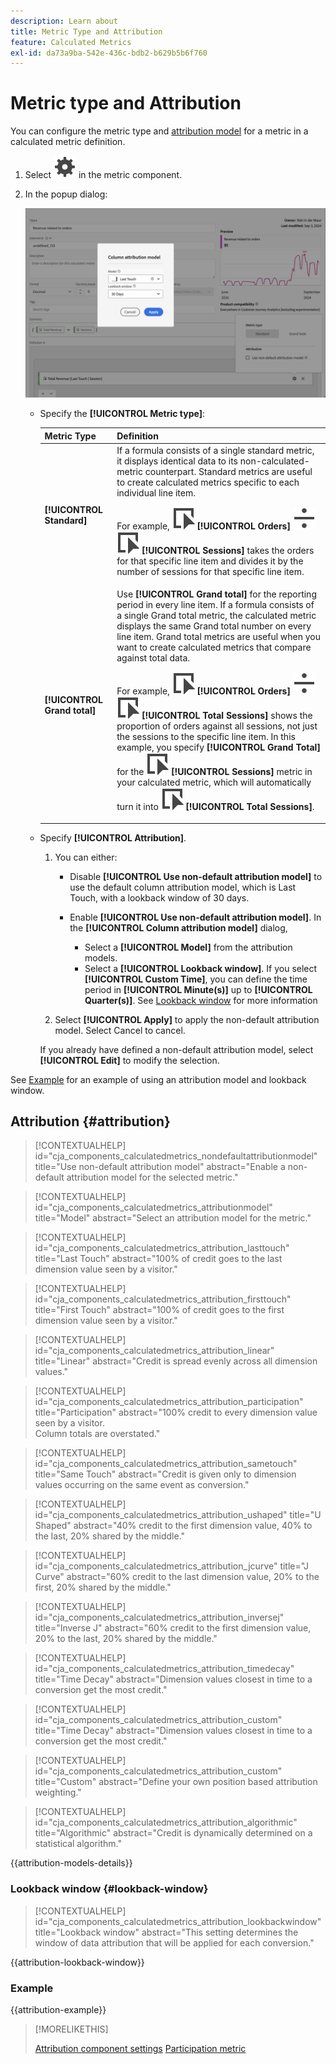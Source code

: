 ```yaml
---
description: Learn about
title: Metric Type and Attribution
feature: Calculated Metrics
exl-id: da73a9ba-542e-436c-bdb2-b629b5b6f760
---
```

# Metric type and Attribution

You can configure the metric type and [attribution model](#attribution-models) for a metric in a calculated metric definition.

1. Select ![Setting](/help/assets/icons/Setting.svg) in the metric component.
1. In the popup dialog:

   ![Metric type and attribution](assets/cm-type-alloc.png)

   * Specify the **[!UICONTROL Metric type]**:

      |  Metric Type  | Definition  |
      |---|---|
      |  **[!UICONTROL Standard]**  | If a formula consists of a single standard metric, it displays identical data to its non-calculated-metric counterpart. Standard metrics are useful to create calculated metrics specific to each individual line item. <p>For example, ![Event](/help/assets/icons/Event.svg) **[!UICONTROL Orders]** ![Divide](/help/assets/icons/Divide.svg) ![Event](/help/assets/icons/Event.svg) **[!UICONTROL Sessions]** takes the orders for that specific line item and divides it by the number of sessions for that specific line item.  |
      |  **[!UICONTROL Grand total]**  | Use  **[!UICONTROL Grand total]** for the reporting period in every line item. If a formula consists of a single Grand total metric, the calculated metric displays the same Grand total number on every line item. Grand total metrics are useful when you want to create calculated metrics that compare against total data. <p>For example, ![Event](/help/assets/icons/Event.svg) **[!UICONTROL Orders]** ![Divide](/help/assets/icons/Divide.svg) ![Event](/help/assets/icons/Event.svg) **[!UICONTROL Total Sessions]** shows the proportion of orders against all sessions, not just the sessions to the specific line item. In this example, you specify **[!UICONTROL Grand Total]** for the ![Event](/help/assets/icons/Event.svg) **[!UICONTROL Sessions]** metric in your calculated metric, which will automatically turn it into ![Event](/help/assets/icons/Event.svg) **[!UICONTROL Total Sessions]**. |

   * Specify **[!UICONTROL Attribution]**. 

     1. You can either:

        * Disable **[!UICONTROL Use non-default attribution model]** to use the default column attribution model, which is Last Touch, with a lookback window of 30 days.
        * Enable **[!UICONTROL Use non-default attribution model]**. In the **[!UICONTROL Column attribution model]** dialog, 
       
          * Select a **[!UICONTROL Model]** from the attribution models.
          * Select a **[!UICONTROL Lookback window]**. If you select **[!UICONTROL Custom Time]**, you can define the time period in **[!UICONTROL Minute(s)]** up to **[!UICONTROL Quarter(s)]**. See [Lookback window](#lookback-window) for more information

     1. Select **[!UICONTROL Apply]** to apply the non-default attribution model. Select Cancel to cancel.

     If you already have defined a non-default attribution model, select **[!UICONTROL Edit]** to modify the selection.

See [Example](#example) for an example of using an attribution model and lookback window.


## Attribution {#attribution}

<!-- markdownlint-disable MD034 -->

>[!CONTEXTUALHELP]
>id="cja_components_calculatedmetrics_nondefaultattributionmodel"
>title="Use non-default attribution model"
>abstract="Enable a non-default attribution model for the selected metric."

<!-- markdownlint-enable MD034 -->

<!-- markdownlint-disable MD034 -->

>[!CONTEXTUALHELP]
>id="cja_components_calculatedmetrics_attributionmodel"
>title="Model"
>abstract="Select an attribution model for the metric."

<!-- markdownlint-enable MD034 -->

<!-- markdownlint-disable MD034 -->

>[!CONTEXTUALHELP]
>id="cja_components_calculatedmetrics_attribution_lasttouch"
>title="Last Touch"
>abstract="100% of credit goes to the last dimension value seen by a visitor."

<!-- markdownlint-enable MD034 -->

<!-- markdownlint-disable MD034 -->

>[!CONTEXTUALHELP]
>id="cja_components_calculatedmetrics_attribution_firsttouch"
>title="First Touch"
>abstract="100% of credit goes to the first dimension value seen by a visitor."

<!-- markdownlint-enable MD034 -->

<!-- markdownlint-disable MD034 -->

>[!CONTEXTUALHELP]
>id="cja_components_calculatedmetrics_attribution_linear"
>title="Linear"
>abstract="Credit is spread evenly across all dimension values."

<!-- markdownlint-enable MD034 -->

<!-- markdownlint-disable MD034 -->

>[!CONTEXTUALHELP]
>id="cja_components_calculatedmetrics_attribution_participation"
>title="Participation"
>abstract="100% credit to every dimension value seen by a visitor.<br/>Column totals are overstated."

<!-- markdownlint-enable MD034 -->

<!-- markdownlint-disable MD034 -->

>[!CONTEXTUALHELP]
>id="cja_components_calculatedmetrics_attribution_sametouch"
>title="Same Touch"
>abstract="Credit is given only to dimension values occurring on the same event as conversion."

<!-- markdownlint-enable MD034 -->

<!-- markdownlint-disable MD034 -->

>[!CONTEXTUALHELP]
>id="cja_components_calculatedmetrics_attribution_ushaped"
>title="U Shaped"
>abstract="40% credit to the first dimension value, 40% to the last, 20% shared by the middle."

<!-- markdownlint-enable MD034 -->

<!-- markdownlint-disable MD034 -->

>[!CONTEXTUALHELP]
>id="cja_components_calculatedmetrics_attribution_jcurve"
>title="J Curve"
>abstract="60% credit to the last dimension value, 20% to the first, 20% shared by the middle."

<!-- markdownlint-enable MD034 -->

<!-- markdownlint-disable MD034 -->

>[!CONTEXTUALHELP]
>id="cja_components_calculatedmetrics_attribution_inversej"
>title="Inverse J"
>abstract="60% credit to the first dimension value, 20% to the last, 20% shared by the middle."

<!-- markdownlint-enable MD034 -->

<!-- markdownlint-disable MD034 -->

>[!CONTEXTUALHELP]
>id="cja_components_calculatedmetrics_attribution_timedecay"
>title="Time Decay"
>abstract="Dimension values closest in time to a conversion get the most credit."

<!-- markdownlint-enable MD034 -->

<!-- markdownlint-disable MD034 -->

>[!CONTEXTUALHELP]
>id="cja_components_calculatedmetrics_attribution_custom"
>title="Time Decay"
>abstract="Dimension values closest in time to a conversion get the most credit."

<!-- markdownlint-enable MD034 -->

<!-- markdownlint-disable MD034 -->

>[!CONTEXTUALHELP]
>id="cja_components_calculatedmetrics_attribution_custom"
>title="Custom"
>abstract="Define your own position based attribution weighting."

<!-- markdownlint-enable MD034 -->

<!-- markdownlint-disable MD034 -->

>[!CONTEXTUALHELP]
>id="cja_components_calculatedmetrics_attribution_algorithmic"
>title="Algorithmic"
>abstract="Credit is dynamically determined on a statistical algorithm."

<!-- markdownlint-enable MD034 -->



{{attribution-models-details}}


### Lookback window {#lookback-window}

<!-- markdownlint-disable MD034 -->

>[!CONTEXTUALHELP]
>id="cja_components_calculatedmetrics_attribution_lookbackwindow"
>title="Lookback window"
>abstract="This setting determines the window of data attribution that will be applied for each conversion."

<!-- markdownlint-enable MD034 -->



{{attribution-lookback-window}}


### Example

{{attribution-example}}


>[!MORELIKETHIS]
>
>[Attribution component settings](/help/data-views/component-settings/attribution.md)
>[Participation metric](participation-metric.md)
>

